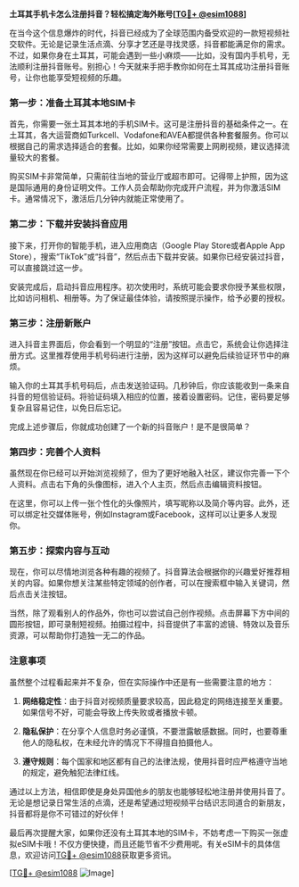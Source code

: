 **土耳其手机卡怎么注册抖音？轻松搞定海外账号[[TG💪+ @esim1088](https://t.me/s/esim1088)]**

在当今这个信息爆炸的时代，抖音已经成为了全球范围内备受欢迎的一款短视频社交软件。无论是记录生活点滴、分享才艺还是寻找灵感，抖音都能满足你的需求。不过，如果你身在土耳其，可能会遇到一些小麻烦——比如，没有国内手机号，无法顺利注册抖音账号。别担心！今天就来手把手教你如何在土耳其成功注册抖音账号，让你也能享受短视频的乐趣。

### 第一步：准备土耳其本地SIM卡

首先，你需要一张土耳其本地的手机SIM卡。这可是注册抖音的基础条件之一。在土耳其，各大运营商如Turkcell、Vodafone和AVEA都提供各种套餐服务。你可以根据自己的需求选择适合的套餐。比如，如果你经常需要上网刷视频，建议选择流量较大的套餐。

购买SIM卡非常简单，只需前往当地的营业厅或超市即可。记得带上护照，因为这是国际通用的身份证明文件。工作人员会帮助你完成开户流程，并为你激活SIM卡。通常情况下，激活后几分钟内就能正常使用了。

### 第二步：下载并安装抖音应用

接下来，打开你的智能手机，进入应用商店（Google Play Store或者Apple App Store），搜索“TikTok”或“抖音”，然后点击下载并安装。如果你已经安装过抖音，可以直接跳过这一步。

安装完成后，启动抖音应用程序。初次使用时，系统可能会要求你授予某些权限，比如访问相机、相册等。为了保证最佳体验，请按照提示操作，给予必要的授权。

### 第三步：注册新账户

进入抖音主界面后，你会看到一个明显的“注册”按钮。点击它，系统会让你选择注册方式。这里推荐使用手机号码进行注册，因为这样可以避免后续验证环节中的麻烦。

输入你的土耳其手机号码后，点击发送验证码。几秒钟后，你应该能收到一条来自抖音的短信验证码。将验证码填入相应的位置，接着设置密码。记住，密码要足够复杂且容易记住，以免日后忘记。

完成上述步骤后，你就成功创建了一个新的抖音账户！是不是很简单？

### 第四步：完善个人资料

虽然现在你已经可以开始浏览视频了，但为了更好地融入社区，建议你完善一下个人资料。点击右下角的头像图标，进入个人主页，然后点击编辑资料按钮。

在这里，你可以上传一张个性化的头像照片，填写昵称以及简介等内容。此外，还可以绑定社交媒体账号，例如Instagram或Facebook，这样可以让更多人发现你。

### 第五步：探索内容与互动

现在，你可以尽情地浏览各种有趣的视频了。抖音算法会根据你的兴趣爱好推荐相关的内容。如果你想关注某些特定领域的创作者，可以在搜索框中输入关键词，然后点击关注按钮。

当然，除了观看别人的作品外，你也可以尝试自己创作视频。点击屏幕下方中间的圆形按钮，即可录制短视频。拍摄过程中，抖音提供了丰富的滤镜、特效以及音乐资源，可以帮助你打造独一无二的作品。

### 注意事项

虽然整个过程看起来并不复杂，但在实际操作中还是有一些需要注意的地方：

1. **网络稳定性**：由于抖音对视频质量要求较高，因此稳定的网络连接至关重要。如果信号不好，可能会导致上传失败或者播放卡顿。
   
2. **隐私保护**：在分享个人信息时务必谨慎，不要泄露敏感数据。同时，也要尊重他人的隐私权，在未经允许的情况下不得擅自拍摄他人。

3. **遵守规则**：每个国家和地区都有自己的法律法规，使用抖音时应严格遵守当地的规定，避免触犯法律红线。

通过以上方法，相信即使是身处异国他乡的朋友也能够轻松地注册并使用抖音了。无论是想记录日常生活的点滴，还是希望通过短视频平台结识志同道合的新朋友，抖音都将是你不可错过的好伙伴！

最后再次提醒大家，如果你还没有土耳其本地的SIM卡，不妨考虑一下购买一张虚拟eSIM卡哦！不仅方便快捷，而且还能节省不少费用呢。有关eSIM卡的具体信息，欢迎访问[TG💪+ @esim1088](https://t.me/s/esim1088)获取更多资讯。

[[TG💪+ @esim1088](https://t.me/s/esim1088) ![Image](https://i.postimg.cc/4NQfJmqS/Snipaste-2025-05-13-00-14-12.png)]